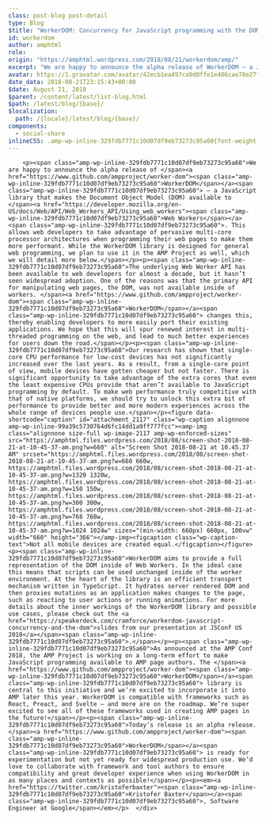 ```yaml
---
class: post-blog post-detail
type: Blog
$title: "WorkerDOM: Concurrency for JavaScript programming with the DOM"
id: workerdom
author: amphtml
role: 
origin: "https://amphtml.wordpress.com/2018/08/21/workerdom/amp/"
excerpt: "We are happy to announce the alpha release of WorkerDOM – a JavaScript library that makes the Document Object Model (DOM) available to Web Workers. This allows web developers to take advantage of pervasive multi-core processor architectures when programming their web pages to make them more performant. While the WorkerDOM library is designed for general [&#8230;]"
avatar: https://1.gravatar.com/avatar/42ecb1ea497ca9d0ffe1e406cae70e27?s=96&d=identicon&r=G
date_data: 2018-08-21T23:15:43+00:00
$date: August 21, 2018
$parent: /content/latest/list-blog.html
$path: /latest/blog/{base}/
$localization:
  path: /{locale}/latest/blog/{base}/
components:
  - social-share
inlineCSS: .amp-wp-inline-329fdb7771c10d07df9eb73273c95a60{font-weight:400;}.amp-wp-inline-99a39c5730764d6fc14dd1a9ff777fcc{max-width:1660px;}
---
```


<div class="amp-wp-article-content">

		<p><span class="amp-wp-inline-329fdb7771c10d07df9eb73273c95a60">We are happy to announce the alpha release of </span><a href="https://www.github.com/ampproject/worker-dom"><span class="amp-wp-inline-329fdb7771c10d07df9eb73273c95a60">WorkerDOM</span></a><span class="amp-wp-inline-329fdb7771c10d07df9eb73273c95a60"> – a JavaScript library that makes the Document Object Model (DOM) available to </span><a href="https://developer.mozilla.org/en-US/docs/Web/API/Web_Workers_API/Using_web_workers"><span class="amp-wp-inline-329fdb7771c10d07df9eb73273c95a60">Web Workers</span></a><span class="amp-wp-inline-329fdb7771c10d07df9eb73273c95a60">. This allows web developers to take advantage of pervasive multi-core processor architectures when programming their web pages to make them more performant. While the WorkerDOM library is designed for general web programming, we plan to use it in the AMP Project as well, which we will detail more below.</span></p><p><span class="amp-wp-inline-329fdb7771c10d07df9eb73273c95a60">The underlying Web Worker API has been available to web developers for almost a decade, but it hasn’t seen widespread adoption. One of the reasons was that the primary API for manipulating web pages, the DOM, was not available inside of workers. </span><a href="https://www.github.com/ampproject/worker-dom"><span class="amp-wp-inline-329fdb7771c10d07df9eb73273c95a60">WorkerDOM</span></a><span class="amp-wp-inline-329fdb7771c10d07df9eb73273c95a60"> changes this, thereby enabling developers to more easily port their existing applications. We hope that this will spur renewed interest in multi-threaded programming on the web, and lead to much better experiences for users down the road.</span></p><p><span class="amp-wp-inline-329fdb7771c10d07df9eb73273c95a60">Our research has shown that single-core CPU performance for low-cost devices has not significantly increased over the last years. As a result, from a single-core point of view, mobile devices have gotten cheaper but not faster. There is significant opportunity to take advantage of the extra cores that even the least expensive CPUs provide that aren’t available to JavaScript programming by default. To make web performance truly competitive with that of native platforms, we should try to unlock this extra bit of performance to provide better and more modern experiences across the whole range of devices people use.</span></p><figure data-shortcode="caption" id="attachment_2117" class="wp-caption alignnone amp-wp-inline-99a39c5730764d6fc14dd1a9ff777fcc"><amp-img class="alignnone size-full wp-image-2117 amp-wp-enforced-sizes" src="https://amphtml.files.wordpress.com/2018/08/screen-shot-2018-08-21-at-10-45-37-am.png?w=660" alt="Screen Shot 2018-08-21 at 10.45.37 AM" srcset="https://amphtml.files.wordpress.com/2018/08/screen-shot-2018-08-21-at-10-45-37-am.png?w=660 660w, https://amphtml.files.wordpress.com/2018/08/screen-shot-2018-08-21-at-10-45-37-am.png?w=1320 1320w, https://amphtml.files.wordpress.com/2018/08/screen-shot-2018-08-21-at-10-45-37-am.png?w=150 150w, https://amphtml.files.wordpress.com/2018/08/screen-shot-2018-08-21-at-10-45-37-am.png?w=300 300w, https://amphtml.files.wordpress.com/2018/08/screen-shot-2018-08-21-at-10-45-37-am.png?w=768 768w, https://amphtml.files.wordpress.com/2018/08/screen-shot-2018-08-21-at-10-45-37-am.png?w=1024 1024w" sizes="(min-width: 660px) 660px, 100vw" width="660" height="366"></amp-img><figcaption class="wp-caption-text">Not all mobile devices are created equal.</figcaption></figure><p><span class="amp-wp-inline-329fdb7771c10d07df9eb73273c95a60">WorkerDOM aims to provide a full representation of the DOM inside of Web Workers. In the ideal case this means that scripts can be used unchanged inside of the worker environment. At the heart of the library is an efficient transport mechanism written in TypeScript. It hydrates server rendered DOM and then proxies mutations as an application makes changes to the page, such as reacting to user actions or running animations. For more details about the inner workings of the WorkerDOM library and possible use cases, please check out the <a href="https://speakerdeck.com/cramforce/workerdom-javascript-concurrency-and-the-dom">slides from our presentation at JSConf US 2018</a></span><span class="amp-wp-inline-329fdb7771c10d07df9eb73273c95a60">.</span></p><p><span class="amp-wp-inline-329fdb7771c10d07df9eb73273c95a60">As announced at the AMP Conf 2018, the AMP Project is working on a long-term effort to make JavaScript programming available to AMP page authors. The </span><a href="https://www.github.com/ampproject/worker-dom"><span class="amp-wp-inline-329fdb7771c10d07df9eb73273c95a60">WorkerDOM</span></a><span class="amp-wp-inline-329fdb7771c10d07df9eb73273c95a60"> library is central to this initiative and we’re excited to incorporate it into AMP later this year. WorkerDOM is compatible with frameworks such as React, Preact, and Svelte — and more are on the roadmap. We’re super excited to see all of these frameworks used in creating AMP pages in the future!</span></p><p><span class="amp-wp-inline-329fdb7771c10d07df9eb73273c95a60">Today’s release is an alpha release. </span><a href="https://www.github.com/ampproject/worker-dom"><span class="amp-wp-inline-329fdb7771c10d07df9eb73273c95a60">WorkerDOM</span></a><span class="amp-wp-inline-329fdb7771c10d07df9eb73273c95a60"> is ready for experimentation but not yet ready for widespread production use. We’d love to collaborate with framework and tool authors to ensure compatibility and great developer experience when using WorkerDOM in as many places and contexts as possible!</span></p><p><em><a href="https://twitter.com/kristoferbaxter"><span class="amp-wp-inline-329fdb7771c10d07df9eb73273c95a60">Kristofer Baxter</span></a><span class="amp-wp-inline-329fdb7771c10d07df9eb73273c95a60">, Software Engineer at Google</span></em></p>	</div>

	

</div>

